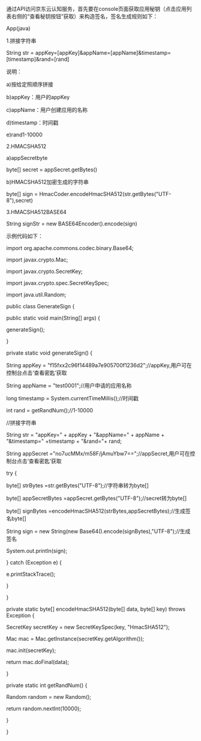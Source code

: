 通过API访问京东云认知服务，首先要在console页面获取应用秘钥（点击应用列表右侧的“查看秘钥按钮”获取）来构造签名，签名生成规则如下：

App(java)

1.拼接字符串

String str = appKey=[appKey]&appName=[appName]&timestamp=[timestamp]&rand=[rand]

说明：

a)按给定照顺序拼接

b)appKey：用户的appKey

c)appName：用户创建应用的名称

d)timestamp：时间戳

e)rand1-10000

2.HMACSHA512

a)appSecretbyte

byte[] secret = appSecret.getBytes()

b)HMACSHA512加密生成的字符串

byte[] sign = HmacCoder.encodeHmacSHA512(str.getBytes("UTF-8"),secret)

3.HMACSHA512BASE64

String signStr = new BASE64Encoder().encode(sign)

示例代码如下：

import org.apache.commons.codec.binary.Base64;

import javax.crypto.Mac;

import javax.crypto.SecretKey;

import javax.crypto.spec.SecretKeySpec;

import java.util.Random;

public class GenerateSign {

public static void main(String[] args) {

generateSign();

}

private static void generateSign() {

String appKey = "f15fxx2c96f14489a7e905700f1236d2";//appKey,用户可在控制台点击‘查看密匙’获取

String appName = "test0001";//用户申请的应用名称

long timestamp = System.currentTimeMillis();//时间戳

int rand = getRandNum();//1-10000

//拼接字符串

String str = "appKey=" + appKey + "&appName=" + appName + "&timestamp=" +timestamp + "&rand="+ rand;

String appSecret ="no7ucMMx/m58F/jAmuYbw7==";//appSecret,用户可在控制台点击‘查看密匙’获取

try {

byte[] strBytes =str.getBytes("UTF-8");//字符串转为byte[]

byte[] appSecretBytes =appSecret.getBytes("UTF-8");//secret转为byte[]

byte[] signBytes =encodeHmacSHA512(strBytes,appSecretBytes);//生成签名byte[]

String sign = new String(new Base64().encode(signBytes),"UTF-8");//生成签名

System.out.println(sign);

} catch (Exception e) {

e.printStackTrace();

}

}

private static byte[] encodeHmacSHA512(byte[] data, byte[] key) throws Exception {

SecretKey secretKey = new SecretKeySpec(key, "HmacSHA512");

Mac mac = Mac.getInstance(secretKey.getAlgorithm());

mac.init(secretKey);

return mac.doFinal(data);

}

private static int getRandNum() {

Random random = new Random();

return random.nextInt(10000);

}

}